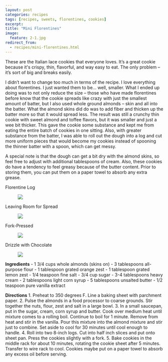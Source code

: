 ```yaml
---
layout: post
categories: recipes
tags: [recipes, sweets, florentines, cookies]
excerpt: 
title: "Mini Florentines"
image:
  feature: 2-1.jpg
redirect_from: 
  - recipes/mini-florentines.html
---
```


These are the Italian lace cookies that everyone loves. It’s a great cookie because it's crispy, thin, flavorful, and way easy to eat. The only problem – it’s sort of big and breaks easily.


I didn’t want to change too much in terms of the recipe.  I love everything about florentines.  I just wanted them to be… well, smaller.  What I ended up doing was to not only reduce the size – those who have made florentines before know that the cookie spreads like crazy with just the smallest amount of batter, but I also used whole ground almonds – skin and all into the batter.  What the almond skins did do was to add fiber and thicken up the batter more so that it would spread less.  The result was still a crunchy thin cookie with sweet almond and toffee flavors, but it was smaller and just a wee bit thicker.  This gave the cookie some substance and kept me from eating the entire batch of cookies in one sitting.  Also, with greater substance from the batter, I was able to roll out the dough into a log and cut more uniform pieces that would become my cookies instead of spooning the thinner batter with a spoon, which can get messy.


A special note is that the dough can get a bit dry with the almond skins, so feel free to adjust with additional tablespoons of cream.  Also, these cookies do have a tendency to feel greasy because of the butter content.  Prior to storing them, you can put them on a paper towel to absorb any extra grease.


Florentine Log


<figure> <img src='/images/2-2.jpg'> </figure>

Leaving Room for Spread


<figure> <img src='/images/2-3.jpg'> </figure>

Fork-Pressed


<figure> <img src='/images/2-4.jpg'> </figure>

Drizzle with Chocolate


<figure> <img src='/images/2-5.jpg'> </figure>
<section class='recipe'>
<p><strong>Ingredients</strong>
- 1 3/4 cups whole almonds (skins on)
- 3 tablespoons all-purpose flour
- 1 tablespoon grated orange zest
- 1 tablespoon grated lemon zest 
- 1/4 teaspoon fine salt
- 3/4 cup sugar
- 3-4 tablespoons heavy cream
- 2 tablespoons light corn syrup
- 5 tablespoons unsalted butter
- 1/2 teaspoon pure vanilla extract</p>

<p><strong>Directions</strong>
1. Preheat to 350 degrees F. Line a baking sheet with parchment paper.
2. Pulse the almonds in a food processor to coarse grounds. Stir together the nuts, flour, zest and salt in a large bowl.
3. In a small saucepan, put in the sugar, cream, corn syrup and butter. Cook over medium heat until mixture comes to a rolling boil. Continue to boil for 1 minute. Remove from heat and stir in the vanilla. Pour this mixture into the almond mixture and stir just to combine. Set aside to cool for 30 minutes until cool enough to handle.
4. Roll into two 8-inch logs.  Cut into half inch slices and put onto sheet pan.  Press the cookies slightly with a fork.
5. Bake cookies in the middle rack for about 10 minutes, rotating the cookie sheet after 5 minutes.  Transfer to wire rack to cool.  Cookies maybe put on a paper towel to absorb any excess oil before serving.</p></section>